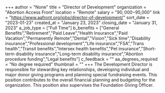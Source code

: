 +++
author = "None"
title = "Director of Development"
organization = "Abortion Access Front"
location = "Remote"
salary = "$90,000-$95,000"
link = "https://www.aafront.org/jobs/director-of-development/"
sort_date = "2023-01-23"
created_at = "January 23, 2023"
closing_date = "January 31, 2023"
a_job_type = ["Full Time"]
b_benefits = ["General Benefits","Retirement","Paid Leave","Health Insurance","Paid Vacation","Permanently Remote","Dental","Vision","Sick time","Disability insurance","Professional development","Life insurance","FSA","Trans health","Transit benefits","Intersex health benefits","Pet insurance","Short-term disability insurance","Long-term disability insurance","Abortion procedure funding","Legal benefits"]
c_feedback = ""
aa_degrees_required = "No degree required"
thumbnail = ""
+++
The Development Director is responsible for stewarding key relationships, developing individual and major donor giving programs and planning special fundraising events. This position contributes to the overall financial planning and budgeting for the organization. This position also supervises the Foundation Giving Officer.